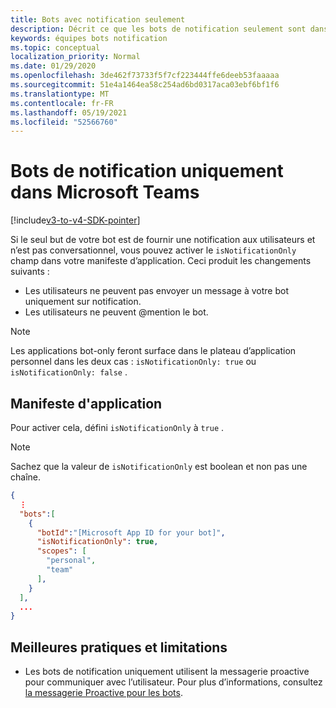 ```yaml
---
title: Bots avec notification seulement
description: Décrit ce que les bots de notification seulement sont dans Microsoft Teams
keywords: équipes bots notification
ms.topic: conceptual
localization_priority: Normal
ms.date: 01/29/2020
ms.openlocfilehash: 3de462f73733f5f7cf223444ffe6deeb53faaaaa
ms.sourcegitcommit: 51e4a1464ea58c254ad6bd0317aca03ebf6bf1f6
ms.translationtype: MT
ms.contentlocale: fr-FR
ms.lasthandoff: 05/19/2021
ms.locfileid: "52566760"
---
```

# <a name="notification-only-bots-in-microsoft-teams"></a>Bots de notification uniquement dans Microsoft Teams

[!include[v3-to-v4-SDK-pointer](~/includes/v3-to-v4-pointer-bots.md)]

Si le seul but de votre bot est de fournir une notification aux utilisateurs et n’est pas conversationnel, vous pouvez activer le `isNotificationOnly` champ dans votre manifeste d’application. Ceci produit les changements suivants :

* Les utilisateurs ne peuvent pas envoyer un message à votre bot uniquement sur notification.
* Les utilisateurs ne peuvent @mention le bot.

> [!NOTE]
> Les applications bot-only feront surface dans le plateau d’application personnel dans les deux cas : `isNotificationOnly: true` ou `isNotificationOnly: false` .

## <a name="app-manifest"></a>Manifeste d'application

Pour activer cela, défini `isNotificationOnly` à `true` .

> [!NOTE]
> Sachez que la valeur de `isNotificationOnly` est boolean et non pas une chaîne.

```json
{
  ⋮
  "bots":[
    {
      "botId":"[Microsoft App ID for your bot]",
      "isNotificationOnly": true,
      "scopes": [
        "personal",
        "team"
      ],
    }
  ],
  ...
}
```

## <a name="best-practices-and-limitations"></a>Meilleures pratiques et limitations

* Les bots de notification uniquement utilisent la messagerie proactive pour communiquer avec l’utilisateur. Pour plus d’informations, consultez [la messagerie Proactive pour les bots](~/resources/bot-v3/bot-conversations/bots-conv-proactive.md).
